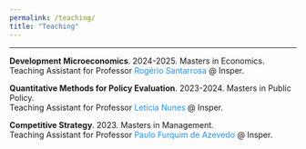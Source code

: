 ```yaml
---
permalink: /teaching/
title: "Teaching"
---
```


------

**Development Microeconomics**. 2024-2025. Masters in Economics.<br>
Teaching Assistant for Professor <a href="https://rogeriosantarrosa.wordpress.com/" style="text-decoration:none;color:#1E90FF">Rogério Santarrosa</a> @ Insper.

**Quantitative Methods for Policy Evaluation**. 2023-2024. Masters in Public Policy.<br>
Teaching Assistant for Professor <a href="https://www.leticianunes.com/" style="text-decoration:none;color:#1E90FF">Letícia Nunes</a> @ Insper.

**Competitive Strategy**. 2023. Masters in Management.<br>
Teaching Assistant for Professor <a href="https://sites.google.com/view/paulo-f-azevedo/in%C3%ADcio" style="text-decoration:none;color:#1E90FF">Paulo Furquim de Azevedo</a> @ Insper.

